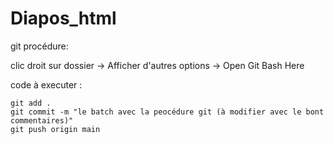 # Diapos_html

git procédure:

clic droit sur dossier -> Afficher d'autres options -> Open Git Bash Here

code à executer :
```
git add .
git commit -m "le batch avec la peocédure git (à modifier avec le bont commentaires)" 
git push origin main
```
